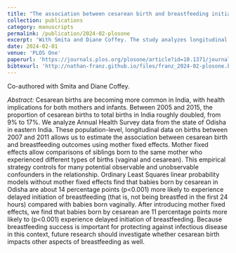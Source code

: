```yaml
---
title: "The association between cesarean birth and breastfeeding initiation in Odisha, India: A mother fixed effects analysis"
collection: publications
category: manuscripts
permalink: /publication/2024-02-plosone
excerpt: 'With Smita and Diane Coffey. The study analyzes longitudinal births in Odisha (2007--2011) using a mother fixed‑effects model to identify the impact of cesarean delivery on breastfeeding initiation. It finds that babies born via C-section are about 11 percentage points more likely to experience delayed breastfeeding (beyond 24 hours) compared to their vaginally born siblings.'
date: 2024-02-01
venue: 'PLOS One'
paperurl: 'https://journals.plos.org/plosone/article?id=10.1371/journal.pone.0287796'
bibtexurl: 'http://nathan-franz.github.io/files/franz_2024-02-plosone.bib'
---
```


Co-authored with Smita and Diane Coffey.

*Abstract:* Cesarean births are becoming more common in India, with health implications for both mothers and infants. Between 2005 and 2015, the proportion of cesarean births to total births in India roughly doubled, from 9% to 17%. We analyze Annual Health Survey data from the state of Odisha in eastern India. These population-level, longitudinal data on births between 2007 and 2011 allows us to estimate the association between cesarean birth and breastfeeding outcomes using mother fixed effects. Mother fixed effects allow comparisons of siblings born to the same mother who experienced different types of births (vaginal and cesarean). This empirical strategy controls for many potential observable and unobservable confounders in the relationship. Ordinary Least Squares linear probability models without mother fixed effects find that babies born by cesarean in Odisha are about 14 percentage points (p<0.001) more likely to experience delayed initiation of breastfeeding (that is, not being breastfed in the first 24 hours) compared with babies born vaginally. After introducing mother fixed effects, we find that babies born by cesarean are 11 percentage points more likely to (p<0.001) experience delayed initiation of breastfeeding. Because breastfeeding success is important for protecting against infectious disease in this context, future research should investigate whether cesarean birth impacts other aspects of breastfeeding as well.